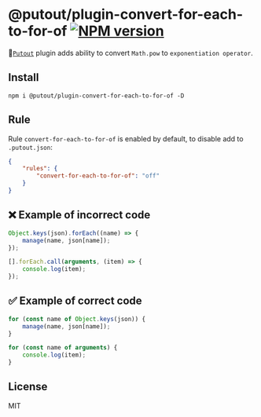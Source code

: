 # @putout/plugin-convert-for-each-to-for-of [![NPM version][NPMIMGURL]][NPMURL]

[NPMIMGURL]: https://img.shields.io/npm/v/@putout/plugin-convert-for-each-to-for-of.svg?style=flat&longCache=true
[NPMURL]: https://npmjs.org/package/@putout/plugin-convert-for-each-to-for-of "npm"

🐊[`Putout`](https://github.com/coderaiser/putout) plugin adds ability to convert `Math.pow` to `exponentiation operator`.

## Install

```
npm i @putout/plugin-convert-for-each-to-for-of -D
```

## Rule

Rule `convert-for-each-to-for-of` is enabled by default, to disable add to `.putout.json`:

```json
{
    "rules": {
        "convert-for-each-to-for-of": "off"
    }
}
```

## ❌ Example of incorrect code

```js
Object.keys(json).forEach((name) => {
    manage(name, json[name]);
});

[].forEach.call(arguments, (item) => {
    console.log(item);
});
```

## ✅ Example of correct code

```js
for (const name of Object.keys(json)) {
    manage(name, json[name]);
}

for (const name of arguments) {
    console.log(item);
}
```

## License

MIT
